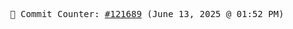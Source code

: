 <p align="center">
    <samp>
        📮 Commit Counter: <a href="https://github.com/Javascript-void0/Javascript-void0/commits/main">#121689</a> (June 13, 2025 @ 01:52 PM)
    </samp>
</p>